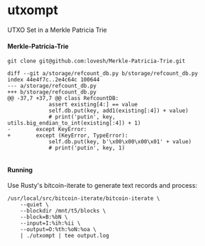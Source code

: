 # utxompt
UTXO Set in a Merkle Patricia Trie


#### Merkle-Patricia-Trie

    git clone git@github.com:lovesh/Merkle-Patricia-Trie.git

```
diff --git a/storage/refcount_db.py b/storage/refcount_db.py
index 44e4f7c..2e4c64c 100644
--- a/storage/refcount_db.py
+++ b/storage/refcount_db.py
@@ -37,7 +37,7 @@ class RefcountDB:
             assert existing[4:] == value
             self.db.put(key, add1(existing[:4]) + value)
             # print('putin', key, utils.big_endian_to_int(existing[:4]) + 1)
-        except KeyError:
+        except (KeyError, TypeError):
             self.db.put(key, b'\x00\x00\x00\x01' + value)
             # print('putin', key, 1)
 
```

#### Running

Use Rusty's bitcoin-iterate to generate text records and process:

    /usr/local/src/bitcoin-iterate/bitcoin-iterate \
        --quiet \
        --blockdir /mnt/t5/blocks \
        --block=B:%bN \
        --input=I:%ih:%ii \
        --output=O:%th:%oN:%oa \
        | ./utxompt | tee output.log

